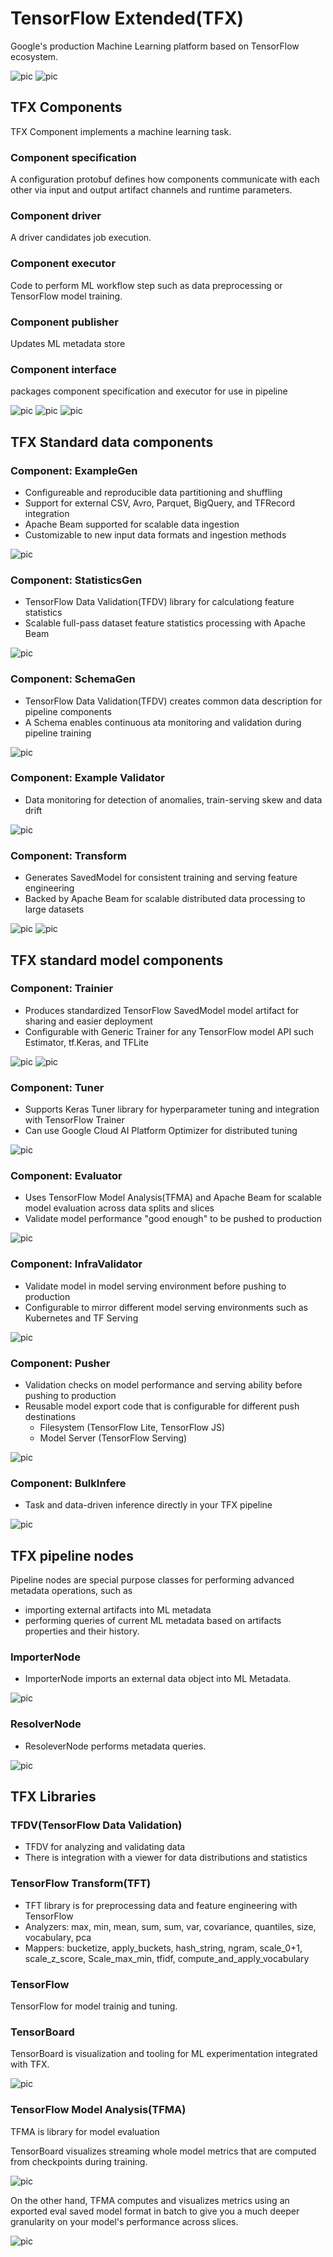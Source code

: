 # TensorFlow Extended(TFX)
Google's production Machine Learning platform based on TensorFlow ecosystem.

![pic](https://drive.google.com/uc?id=1xmExKYvjEQRCQntL-RDWVgnpn4at4x1v)
![pic](https://drive.google.com/uc?id=13U1X5jcQDPSX2wMCSWd1nH9kamPal0Qb)

## TFX Components
TFX Component implements a machine learning task.

### Component specification
A configuration protobuf defines how components communicate with each other via input and output artifact channels and runtime parameters.

### Component driver
A driver candidates job execution.

### Component executor 
Code to perform ML workflow step such as data preprocessing or TensorFlow model training.

### Component publisher
Updates ML metadata store

### Component interface
packages component specification and executor for use in pipeline

![pic](https://drive.google.com/uc?id=1CuTtMn6OWf8iEr_kZl5M68rhnizN-9iR)
![pic](https://drive.google.com/uc?id=1yRlwyPWL6gg-ZVhAXd-Li02fAOWSePCc)
![pic](https://drive.google.com/uc?id=1PbwnjtrbcuQlCpaUMm6cFmeGheA9vRfI)

## TFX Standard data components

### Component: ExampleGen
- Configureable and reproducible data partitioning and shuffling
- Support for external CSV, Avro, Parquet, BigQuery, and TFRecord integration
- Apache Beam supported for scalable data ingestion
- Customizable to new input data formats and ingestion methods

![pic](https://drive.google.com/uc?id=1wV2y13aWqkrjaEXGEuknqtcL9hKTodGR)

### Component: StatisticsGen
- TensorFlow Data Validation(TFDV) library for calculationg feature statistics
- Scalable full-pass dataset feature statistics processing with Apache Beam

![pic](https://drive.google.com/uc?id=1YYg3Qq4BIXPdusutQdiNNYfkg8KgB9Tg)

### Component: SchemaGen
- TensorFlow Data Validation(TFDV) creates common data description for pipeline components
- A Schema enables continuous ata monitoring and validation during pipeline training

![pic](https://drive.google.com/uc?id=1_3dL6iL_9XD9fPYhXn4iA0zXcSDe2skb)

### Component: Example Validator
- Data monitoring for detection of anomalies, train-serving skew and data drift

![pic](https://drive.google.com/uc?id=1YPeS4BoyZu_3t-gYAGd0FPQ82k_QmK3r)

### Component: Transform
- Generates SavedModel for consistent training and serving feature engineering
- Backed by Apache Beam for scalable distributed data processing to large datasets

![pic](https://drive.google.com/uc?id=1zg7JRzVVMXPpZOWQ4AAJvUWZEhiiLoDR)
![pic](https://drive.google.com/uc?id=1y4IH3ODI5mzUqHwcKp8qm2rL4GY9wd2D)

## TFX standard model components
### Component: Trainier
- Produces standardized TensorFlow SavedModel model artifact for sharing and easier deployment
- Configurable with Generic Trainer for any TensorFlow model API such Estimator, tf.Keras, and TFLite

![pic](https://drive.google.com/uc?id=12gax_R1VJcrIv-UQFgQ6P0avTEFCTz34)
![pic](https://drive.google.com/uc?id=1TWnKX8LQ_Ci8kzDdv-jG_FS2oDAiPaWh)

### Component: Tuner
- Supports Keras Tuner library for hyperparameter tuning and integration with TensorFlow Trainer
- Can use Google Cloud AI Platform Optimizer for distributed tuning

![pic](https://drive.google.com/uc?id=1EVSK01HjrUV7DcYztjEiwiugOQiBXsE-)

### Component: Evaluator
- Uses TensorFlow Model Analysis(TFMA) and Apache Beam for scalable model evaluation across data splits and slices
- Validate model performance "good enough" to be pushed to production

![pic](https://drive.google.com/uc?id=1yOwCyuO1wwG2lh0MR2QvTFFj509pZI05)

### Component: InfraValidator
- Validate model in model serving environment before pushing to production
- Configurable to mirror different model serving environments such as Kubernetes and TF Serving

![pic](https://drive.google.com/uc?id=1ENFRwFPyciXOUhw6nKg3VZu1Y-Jpp1tp)

### Component: Pusher
- Validation checks on model performance and serving ability before pushing to production
- Reusable model export code that is configurable for different push destinations
  - Filesystem (TensorFlow Lite, TensorFlow JS)
  - Model Server (TensorFlow Serving)

![pic](https://drive.google.com/uc?id=1SvL5eq1r2Jy4DbU4HrpQROWbIBJZT5Ym)

### Component: BulkInfere
- Task and data-driven inference directly in your TFX pipeline

![pic](https://drive.google.com/uc?id=1MZn9EKK3bP-lfZ6dOQXnKNx-GFWxexIL)

## TFX pipeline nodes
Pipeline nodes are special purpose classes for performing advanced metadata operations, such as 
- importing external artifacts into ML metadata
- performing queries of current ML metadata based on artifacts properties and their history. 

### ImporterNode
- ImporterNode imports an external data object into ML Metadata.

![pic](https://drive.google.com/uc?id=1nxpuMPLosyIVKAHY9ywdrxrsEG0NJ8uk)

### ResolverNode
- ResoleverNode performs metadata queries.

![pic](https://drive.google.com/uc?id=1hB28Foy1L8Irt6g9Ti8z0bxxG_FDcdQW)

## TFX Libraries
### TFDV(TensorFlow Data Validation)
- TFDV for analyzing and validating data
- There is integration with a viewer for data distributions and statistics

### TensorFlow Transform(TFT)
- TFT library is for preprocessing data and feature engineering with TensorFlow
- Analyzers: max, min, mean, sum, sum, var, covariance, quantiles, size, vocabulary, pca
- Mappers: bucketize, apply_buckets, hash_string, ngram, scale_0+1, scale_z_score, Scale_max_min, tfidf, compute_and_apply_vocabulary

### TensorFlow
TensorFlow for model trainig and tuning.

### TensorBoard
TensorBoard is visualization and tooling for ML experimentation integrated with TFX.

![pic](https://drive.google.com/uc?id=1Y159O4slG_TpKpy3-0z-GAlr6fzi5hJn)

### TensorFlow Model Analysis(TFMA)
TFMA is library for model evaluation


TensorBoard visualizes streaming whole model metrics that are computed from checkpoints during training. 

![pic](https://drive.google.com/uc?id=1hWWqYk3dCDZuoligFRg2AJnzz7iwIJhJ)

On the other hand, TFMA computes and visualizes metrics using an exported eval saved model format in batch to give you a much deeper granularity on your model's performance across slices.

![pic](https://drive.google.com/uc?id=1qinZRrm8jF_wYwrtFxNWPZgGNZG5t8y_)



